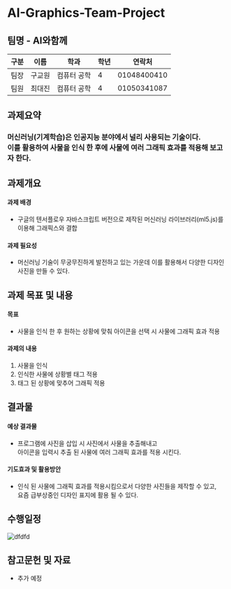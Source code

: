 #  AI-Graphics-Team-Project

## 팀명 - AI와함께

|구분|이름|학과|학년|연락처|
|---|---|---|---|---|
|팀장|구교원|컴퓨터 공학|4|01048400410|
|팀원|최대진|컴퓨터 공학|4|01050341087|

## 과제요약

### 머신러닝(기계학습)은 인공지능 분야에서 널리 사용되는 기술이다.<br/>이를 활용하여 사물을 인식 한 후에 사물에 여러 그래픽 효과를 적용해 보고자 한다.

## 과제개요

#### 과제 배경
- 구글의 텐서플로우 자바스크립트 버전으로 제작된 머신러닝 라이브러리(ml5.js)를 이용해 그래픽스와 결합

#### 과제 필요성
- 머신러닝 기술이 무궁무진하게 발전하고 있는 가운데 이를 활용해서 다양한 디자인 사진을 만들 수 있다.

## 과제 목표 및 내용

#### 목표

- 사물을 인식 한 후 원하는 상황에 맞춰 아이콘을 선택 시 사물에 그래픽 효과 적용

#### 과제의 내용

1. 사물을 인식
2. 인식한 사물에 상황별 태그 적용
3. 태그 된 상황에 맞추어 그래픽 적용

## 결과물

#### 예상 결과물

- 프로그램에 사진을 삽입 시 사진에서 사물을 추출해내고 <br/> 아이콘을 입력시 추출 된 사물에 여러 그래픽 효과를 적용 시킨다.

#### 기도효과 및 활용방안

- 인식 된 사물에 그래픽 효과를 적용시킴으로서 다양한 사진들을 제작할 수 있고,<br/> 요즘 급부상중인 디자인 표지에 활용 될 수 있다.

## 수행일정

![dfdfd](https://user-images.githubusercontent.com/102790527/169727690-d3708314-e308-4a5f-8ce8-d454aeb6b7b0.PNG)

## 참고문헌 및 자료
 
- 추가 예정
